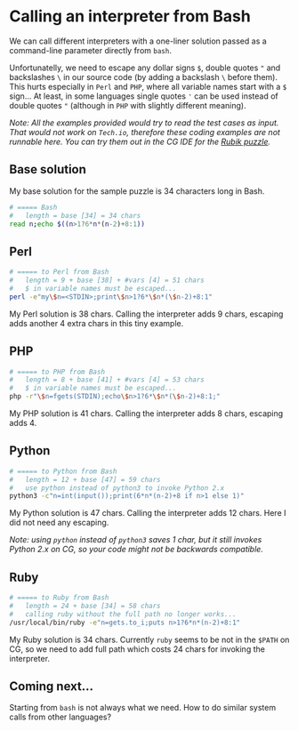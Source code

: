 # Calling an interpreter from Bash

We can call different interpreters with a one-liner solution passed as a command-line parameter directly from `bash`.

Unfortunatelly, we need to escape any dollar signs `$`, double quotes `"` and backslashes `\` in our source code (by adding a backslash `\` before them). This hurts especially in `Perl` and `PHP`, where all variable names start with a `$` sign... At least, in some languages single quotes `'` can be used instead of double quotes `"` (although in `PHP` with slightly different meaning).

_Note: All the examples provided would try to read the test cases as input. That would not work on `Tech.io`, therefore these coding examples are not runnable here. You can try them out in the CG IDE for the [Rubik puzzle](https://www.codingame.com/training/medium/rubik%C2%AE)._

## Base solution

My base solution for the sample puzzle is 34 characters long in Bash.

```sh
# ===== Bash
#   length = base [34] = 34 chars
read n;echo $((n>1?6*n*(n-2)+8:1))
```

## Perl

```sh
# ===== to Perl from Bash
#   length = 9 + base [38] + #vars [4] = 51 chars
#   $ in variable names must be escaped...
perl -e"my\$n=<STDIN>;print\$n>1?6*\$n*(\$n-2)+8:1"
```

My Perl solution is 38 chars. Calling the interpreter adds 9 chars, escaping adds another 4 extra chars in this tiny example.

## PHP

```sh
# ===== to PHP from Bash
#   length = 8 + base [41] + #vars [4] = 53 chars
#   $ in variable names must be escaped...
php -r"\$n=fgets(STDIN);echo\$n>1?6*\$n*(\$n-2)+8:1;"
```

My PHP solution is 41 chars. Calling the interpreter adds 8 chars, escaping adds 4.

## Python

```sh
# ===== to Python from Bash
#   length = 12 + base [47] = 59 chars
#   use python instead of python3 to invoke Python 2.x
python3 -c"n=int(input());print(6*n*(n-2)+8 if n>1 else 1)"
```

My Python solution is 47 chars. Calling the interpreter adds 12 chars. Here I did not need any escaping.

_Note: using `python` instead of `python3` saves 1 char, but it still invokes Python 2.x on CG, so your code might not be backwards compatible._

## Ruby

```sh
# ===== to Ruby from Bash
#   length = 24 + base [34] = 58 chars
#   calling ruby without the full path no longer works...
/usr/local/bin/ruby -e"n=gets.to_i;puts n>1?6*n*(n-2)+8:1"
```

My Ruby solution is 34 chars.
Currently `ruby` seems to be not in the `$PATH` on CG, so we need to add full path which costs 24 chars for invoking the interpreter.

## Coming next...

Starting from `bash` is not always what we need. How to do similar system calls from other languages?
